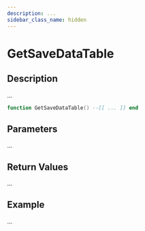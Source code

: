 ```yaml
---
description: ...
sidebar_class_name: hidden
---
```


# GetSaveDataTable

## Description

...

```lua
function GetSaveDataTable() --[[ ... ]] end
```

## Parameters

...

## Return Values

...

## Example

...

